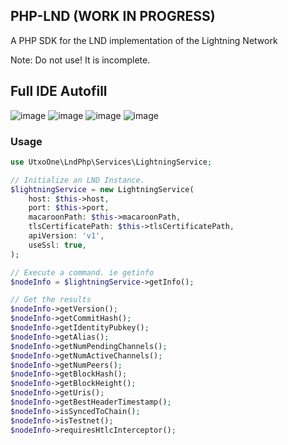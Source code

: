 ## PHP-LND (WORK IN PROGRESS)

A PHP SDK for the LND implementation of the Lightning Network

Note: Do not use! It is incomplete.


## Full IDE Autofill
![image](https://user-images.githubusercontent.com/111649294/200585201-22f52f04-71aa-4f4e-a0d1-125e2389b5a0.png)
![image](https://user-images.githubusercontent.com/111649294/200585329-f9f53ac2-22c6-4097-9c49-cfbbf3dc9db7.png)
![image](https://user-images.githubusercontent.com/111649294/200585618-2caa227e-ee5e-4e35-95c7-6bdb6a5e0ecc.png)
![image](https://user-images.githubusercontent.com/111649294/200585716-a95ee758-3aa0-4823-8c11-56a2ffec314a.png)

### Usage

```php
use UtxoOne\LndPhp\Services\LightningService;

// Initialize an LND Instance.
$lightningService = new LightningService(
    host: $this->host,
    port: $this->port,
    macaroonPath: $this->macaroonPath,
    tlsCertificatePath: $this->tlsCertificatePath,
    apiVersion: 'v1',
    useSsl: true,
);

// Execute a command. ie getinfo
$nodeInfo = $lightningService->getInfo();

// Get the results
$nodeInfo->getVersion();
$nodeInfo->getCommitHash();
$nodeInfo->getIdentityPubkey();
$nodeInfo->getAlias();
$nodeInfo->getNumPendingChannels();
$nodeInfo->getNumActiveChannels();
$nodeInfo->getNumPeers();
$nodeInfo->getBlockHash();
$nodeInfo->getBlockHeight();
$nodeInfo->getUris();
$nodeInfo->getBestHeaderTimestamp();
$nodeInfo->isSyncedToChain();
$nodeInfo->isTestnet();
$nodeInfo->requiresHtlcInterceptor();
```






